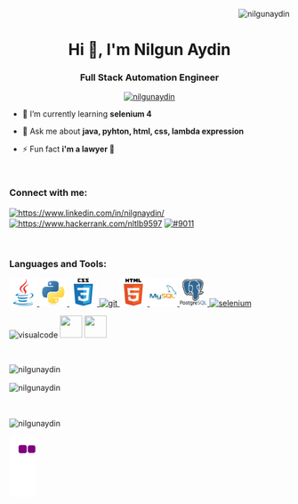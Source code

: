 <p align="right"> <img src="https://komarev.com/ghpvc/?username=nilgunaydin&label=Profile%20views&color=0e75b6&style=flat" alt="nilgunaydin" /> </p><h1 align="center">Hi 👋, I'm Nilgun Aydin</h1>
<h3 align="center">Full Stack Automation Engineer</h3>



<p align="center"> <a href="https://github.com/ryo-ma/github-profile-trophy"><img src="https://github-profile-trophy.vercel.app/?username=nilgunaydin" alt="nilgunaydin" /></a> </p>

- 🌱 I’m currently learning **selenium 4**

- 💬 Ask me about **java, pyhton, html, css, lambda expression**

- ⚡ Fun fact **i'm a lawyer 🤭**

<p>&nbsp;</p>

<h3 align="left">Connect with me:</h3>
<p align="left">
<a href="https://linkedin.com/in/https://www.linkedin.com/in/nilgnaydin/" target="_blank"><img align="center" src="https://raw.githubusercontent.com/rahuldkjain/github-profile-readme-generator/master/src/images/icons/Social/linked-in-alt.svg" alt="https://www.linkedin.com/in/nilgnaydin/" height="30" width="40" /></a>
<a href="https://www.hackerrank.com/https://www.hackerrank.com/nltlb9597" target="_blank"><img align="center" src="https://raw.githubusercontent.com/rahuldkjain/github-profile-readme-generator/master/src/images/icons/Social/hackerrank.svg" alt="https://www.hackerrank.com/nltlb9597" height="30" width="40" /></a>
<a href="https://discord.gg/#9011" target="_blank"><img align="center" src="https://raw.githubusercontent.com/rahuldkjain/github-profile-readme-generator/master/src/images/icons/Social/discord.svg" alt="#9011" height="30" width="40" /></a>
</p>

<p>&nbsp;</p>

<h3 align="left">Languages and Tools:</h3>
<p align="left"> <a href="https://www.java.com" target="_blank" rel="noreferrer"> <img src="https://raw.githubusercontent.com/devicons/devicon/master/icons/java/java-original.svg" alt="java" width="50" height="50"/> </a> <a href="https://www.python.org" target="_blank" rel="noreferrer"> <img src="https://raw.githubusercontent.com/devicons/devicon/master/icons/python/python-original.svg" alt="python" width="50" height="50"/> </a> <a href="https://www.w3schools.com/css/" target="_blank" rel="noreferrer"> <img src="https://raw.githubusercontent.com/devicons/devicon/master/icons/css3/css3-original-wordmark.svg" alt="css3" width="50" height="50"/> </a> <a href="https://git-scm.com/" target="_blank" rel="noreferrer"> <img src="https://www.vectorlogo.zone/logos/git-scm/git-scm-icon.svg" alt="git" width="50" height="50"/> </a> <a href="https://www.w3.org/html/" target="_blank" rel="noreferrer"> <img src="https://raw.githubusercontent.com/devicons/devicon/master/icons/html5/html5-original-wordmark.svg" alt="html5" width="50" height="50"/> </a> <a href="https://www.mysql.com/" target="_blank" rel="noreferrer"> <img src="https://raw.githubusercontent.com/devicons/devicon/master/icons/mysql/mysql-original-wordmark.svg" alt="mysql" width="50" height="50"/> </a> <a href="https://www.postgresql.org" target="_blank" rel="noreferrer"> <img src="https://raw.githubusercontent.com/devicons/devicon/master/icons/postgresql/postgresql-original-wordmark.svg" alt="postgresql" width="50" height="50"/> </a> <a href="https://www.selenium.dev" target="_blank" rel="noreferrer"> <img src="https://raw.githubusercontent.com/detain/svg-logos/780f25886640cef088af994181646db2f6b1a3f8/svg/selenium-logo.svg" alt="selenium" width="50" height="50"/> </a> </p>
<p></p>
  <img src="https://user-images.githubusercontent.com/59020581/117362577-18555280-aec4-11eb-94ef-401c9f28eb38.png" alt="visualcode" width="40" height="40"/> <img src="https://ih1.redbubble.net/image.373803469.4778/pp,840x830-pad,1000x1000,f8f8f8.u2.jpg" width="40" height="40" /> <img src="https://pbs.twimg.com/profile_images/1206618215767584769/zl48EuhC_400x400.jpg" width="40" height="40" />
  </p>
  

<p>&nbsp;</p>

<p><img align="left" src="https://github-readme-stats.vercel.app/api/top-langs?username=nilgunaydin&show_icons=true&locale=en&layout=compact" alt="nilgunaydin" /></p>

<p>&nbsp;</p>

<p><img align="center" src="https://github-readme-stats.vercel.app/api?username=nilgunaydin&show_icons=true&locale=en" alt="nilgunaydin" /></p>

<p>&nbsp;</p>

<p><img align="center" src="https://github-readme-streak-stats.herokuapp.com/?user=nilgunaydin&" alt="nilgunaydin" /></p>

![snake gif](https://github.com/nilgunaydin/nilgunaydin/blob/output/github-contribution-grid-snake.gif)
